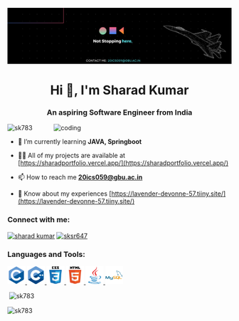 ![logo](https://github.com/Sk783/Sk783/blob/main/not%20stopping%20here%2C.png)
<h1 align="center">Hi 👋, I'm Sharad Kumar</h1>
<h3 align="center">An aspiring Software Engineer from India</h3>

<img align="right" alt="coding" width="400" src="https://user-images.githubusercontent.com/55389276/140866485-8fb1c876-9a8f-4d6a-98dc-08c498lead70.gif">

<p align="left"> <img src="https://komarev.com/ghpvc/?username=sk783&label=Profile%20views&color=0e75b6&style=flat" alt="sk783" /> </p>

- 🌱 I’m currently learning **JAVA, Springboot**

- 👨‍💻 All of my projects are available at [https://sharadportfolio.vercel.app/](https://sharadportfolio.vercel.app/)

- 📫 How to reach me **20ics059@gbu.ac.in**

- 📄 Know about my experiences [https://lavender-devonne-57.tiiny.site/](https://lavender-devonne-57.tiiny.site/)

<h3 align="left">Connect with me:</h3>
<p align="left">
<a href="https://linkedin.com/in/sharad kumar" target="blank"><img align="center" src="https://raw.githubusercontent.com/rahuldkjain/github-profile-readme-generator/master/src/images/icons/Social/linked-in-alt.svg" alt="sharad kumar" height="30" width="40" /></a>
<a href="https://www.hackerrank.com/sksr647" target="blank"><img align="center" src="https://raw.githubusercontent.com/rahuldkjain/github-profile-readme-generator/master/src/images/icons/Social/hackerrank.svg" alt="sksr647" height="30" width="40" /></a>
</p>

<h3 align="left">Languages and Tools:</h3>
<p align="left"> <a href="https://www.cprogramming.com/" target="_blank" rel="noreferrer"> <img src="https://raw.githubusercontent.com/devicons/devicon/master/icons/c/c-original.svg" alt="c" width="40" height="40"/> </a> <a href="https://www.w3schools.com/cpp/" target="_blank" rel="noreferrer"> <img src="https://raw.githubusercontent.com/devicons/devicon/master/icons/cplusplus/cplusplus-original.svg" alt="cplusplus" width="40" height="40"/> </a> <a href="https://www.w3schools.com/css/" target="_blank" rel="noreferrer"> <img src="https://raw.githubusercontent.com/devicons/devicon/master/icons/css3/css3-original-wordmark.svg" alt="css3" width="40" height="40"/> </a> <a href="https://www.w3.org/html/" target="_blank" rel="noreferrer"> <img src="https://raw.githubusercontent.com/devicons/devicon/master/icons/html5/html5-original-wordmark.svg" alt="html5" width="40" height="40"/> </a> <a href="https://www.java.com" target="_blank" rel="noreferrer"> <img src="https://raw.githubusercontent.com/devicons/devicon/master/icons/java/java-original.svg" alt="java" width="40" height="40"/> </a> <a href="https://www.mysql.com/" target="_blank" rel="noreferrer"> <img src="https://raw.githubusercontent.com/devicons/devicon/master/icons/mysql/mysql-original-wordmark.svg" alt="mysql" width="40" height="40"/> </a> </p>

<p>&nbsp;<img align="center" src="https://github-readme-stats.vercel.app/api?username=sk783&show_icons=true&locale=en" alt="sk783" /></p>

<p><img align="center" src="https://github-readme-streak-stats.herokuapp.com/?user=sk783&" alt="sk783" /></p>
